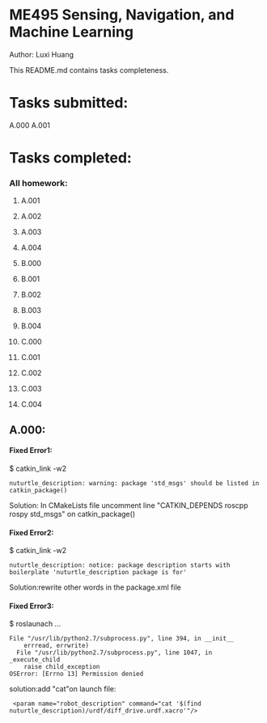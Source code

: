 # ME495 Sensing, Navigation, and Machine Learning

Author: Luxi Huang

This README.md contains tasks completeness.



# Tasks submitted:
A.000
A.001
# Tasks completed:

### All homework:

1. A.001
2. A.002
3. A.003
4. A.004


5. B.000
6. B.001
7. B.002
8. B.003
9. B.004          


10. C.000    
11. C.001
12. C.002
13. C.003
14. C.004

## A.000:
#### Fixed Error1:     
$ catkin_link -w2
```
nuturtle_description: warning: package 'std_msgs' should be listed in catkin_package()
 ```
Solution:   In CMakeLists file uncomment line "CATKIN_DEPENDS roscpp rospy std_msgs" on catkin_package()

#### Fixed Error2:
$ catkin_link -w2
```
nuturtle_description: notice: package description starts with boilerplate 'nuturtle_description package is for'
 ```
Solution:rewrite other words in the package.xml file

#### Fixed Error3:
$ roslaunach ...
```
File "/usr/lib/python2.7/subprocess.py", line 394, in __init__
    errread, errwrite)
  File "/usr/lib/python2.7/subprocess.py", line 1047, in _execute_child
    raise child_exception
OSError: [Errno 13] Permission denied
```
solution:add "cat"on launch file:
```
 <param name="robot_description" command="cat '$(find nuturtle_description)/urdf/diff_drive.urdf.xacro'"/>
```
